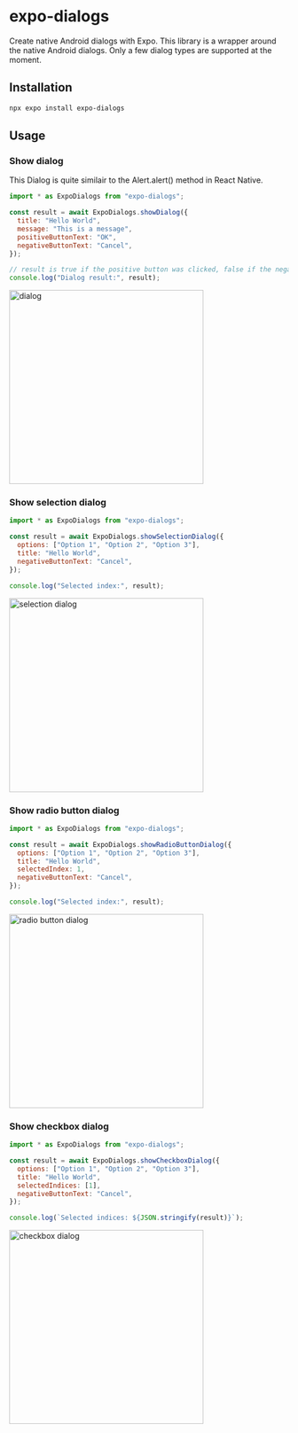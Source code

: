 # expo-dialogs

Create native Android dialogs with Expo. This library is a wrapper around the native Android dialogs. Only a few dialog types are supported at the moment.

## Installation

```bash
npx expo install expo-dialogs
```

## Usage


### Show dialog

This Dialog is quite similair to the Alert.alert() method in React Native.

```javascript
import * as ExpoDialogs from "expo-dialogs";

const result = await ExpoDialogs.showDialog({
  title: "Hello World",
  message: "This is a message",
  positiveButtonText: "OK",
  negativeButtonText: "Cancel",
});

// result is true if the positive button was clicked, false if the negative button was clicked
console.log("Dialog result:", result);
```

<img src="./screenshots/Screenshot_dialog.png" alt="dialog" width="350"/>


### Show selection dialog

```javascript
import * as ExpoDialogs from "expo-dialogs";

const result = await ExpoDialogs.showSelectionDialog({
  options: ["Option 1", "Option 2", "Option 3"],
  title: "Hello World",
  negativeButtonText: "Cancel",
});

console.log("Selected index:", result);
```

<img src="./screenshots/Screenshot_selection.png" alt="selection dialog" width="350"/>

### Show radio button dialog

```javascript
import * as ExpoDialogs from "expo-dialogs";

const result = await ExpoDialogs.showRadioButtonDialog({
  options: ["Option 1", "Option 2", "Option 3"],
  title: "Hello World",
  selectedIndex: 1,
  negativeButtonText: "Cancel",
});

console.log("Selected index:", result);
```

<img src="./screenshots/Screenshot_radio.png" alt="radio button dialog" width="350"/>

### Show checkbox dialog

```javascript
import * as ExpoDialogs from "expo-dialogs";

const result = await ExpoDialogs.showCheckboxDialog({
  options: ["Option 1", "Option 2", "Option 3"],
  title: "Hello World",
  selectedIndices: [1],
  negativeButtonText: "Cancel",
});

console.log(`Selected indices: ${JSON.stringify(result)}`);
```

<img src="./screenshots/Screenshot_checkbox.png" alt="checkbox dialog" width="350"/>